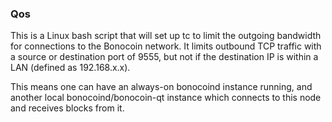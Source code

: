 ### Qos ###

This is a Linux bash script that will set up tc to limit the outgoing bandwidth for connections to the Bonocoin network. It limits outbound TCP traffic with a source or destination port of 9555, but not if the destination IP is within a LAN (defined as 192.168.x.x).

This means one can have an always-on bonocoind instance running, and another local bonocoind/bonocoin-qt instance which connects to this node and receives blocks from it.
